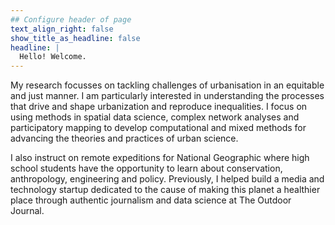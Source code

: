 ```yaml
---
## Configure header of page
text_align_right: false
show_title_as_headline: false
headline: |
  Hello! Welcome.
---
```


<!-- this is a subheadline -->
My research focusses on tackling challenges of urbanisation in an equitable and just manner. I am particularly interested in understanding the processes that drive and shape urbanization and reproduce inequalities. I focus on using methods in spatial data science, complex network analyses and participatory mapping to develop computational and mixed methods for advancing the theories and practices of urban science. 

I also instruct on remote expeditions for National Geographic where high school students have the opportunity to learn about conservation, anthropology, engineering and policy. Previously, I helped build a media and technology startup dedicated to the cause of making this planet a healthier place through authentic journalism and data science at The Outdoor Journal.